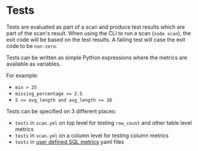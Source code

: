 # Tests

Tests are evaluated as part of a scan and produce test results which are
part of the scan's result.  When using the CLI to run a scan (`soda scan`), the exit code will be
based on the test results. A failing test will case the exit code to be `non-zero`.

Tests can be written as simple Python expressions where the metrics are available
as variables.

For example:

* `min > 25`
* `missing_percentage <= 2.5`
* `5 <= avg_length and avg_length <= 10`

Tests can be specified on 3 different places:

* `tests` in `scan.yml` on top level for testing `row_count` and other table level metrics
* `tests` in `scan.yml` on a column level for testing column metrics
* `tests` in [user defined SQL metrics](sql_metrics.md) yaml files
